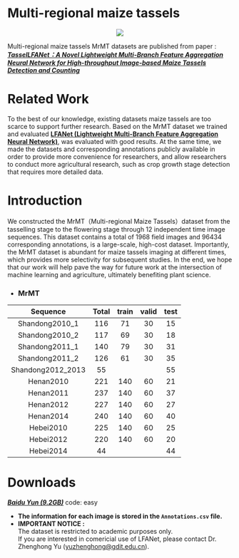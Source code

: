 # Multi-regional maize tassels
<p align="center">
  <img src="https://github.com/Ye-Sk/MrMT/blob/master/MrMT.png.png"/>
</p>

Multi-regional maize tassels MrMT datasets are published from paper :  
[___TasselLFANet：A Novel Lightweight Multi-Branch Feature Aggregation Neural Network for High-throughput Image-based Maize Tassels Detection and Counting___](https://v.qq.com/x/cover/mpqzavrt4qvdstw/d00148c52qt.html?ptag=360kan.cartoon.free)

# Related Work
To the best of our knowledge, existing datasets maize tassels are too scarce to support further research. Based on the MrMT dataset we trained and evaluated [**LFANet (Lightweight Multi-Branch Feature Aggregation Neural Network)**](https://github.com/Ye-Sk/LFANet), was evaluated with good results. At the same time, we made the datasets and corresponding annotations publicly available in order to provide more convenience for researchers, and allow researchers to conduct more agricultural research, such as crop growth stage detection that requires more detailed data.

# Introduction
We constructed the MrMT（Multi-regional Maize Tassels）dataset from the tasselling stage to the flowering stage through 12 independent time image sequences. This dataset contains a total of 1968 field images and 96434 corresponding annotations, is a large-scale, high-cost dataset. Importantly, the MrMT dataset is abundant for maize tassels imaging at different times, which provides more selectivity for subsequent studies. In the end, we hope that our work will help pave the way for future work at the intersection of machine learning and agriculture, ultimately benefiting plant science. 
* ### MrMT
|Sequence|Total|train|valid|test|
| :---: | :---: | :---: | :---: | :---: |
|Shandong2010_1|116|71|30|15|
|Shandong2010_2|117|69|30|18|
|Shandong2011_1|140|79|30|31|
|Shandong2011_2|126|61|30|35|
|Shandong2012_2013|55| | |55|
|Henan2010|221|140|60|21|
|Henan2011|237|140|60|37|
|Henan2012|227|140|60|27|
|Henan2014|240|140|60|40|
|Hebei2010|225|140|60|25|
|Hebei2012|220|140|60|20|
|Hebei2014|44| | |44|
# Downloads
 [___Baidu Yun (9.2GB)___](https://pan.baidu.com/s/130kHzeaPWgU0T12jaumhMg)  code: easy 
* **The information for each image is stored in the `Annotations.csv` file.**
* **IMPORTANT NOTICE :**  
    The dataset is restricted to academic purposes only.  
    If you are interested in comericial use of LFANet, please contact Dr. Zhenghong Yu (yuzhenghong@gdit.edu.cn). 

